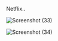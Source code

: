 Netflix.. 

 
![Screenshot (33)](https://github.com/DDK2805/Web-Development-Projects/assets/99110323/f9a5097c-7fd8-46d2-af32-6efea2a66708)

![Screenshot (34)](https://github.com/DDK2805/Web-Development-Projects/assets/99110323/c5010d93-d387-45f3-a952-0ebbe546fdb5)

